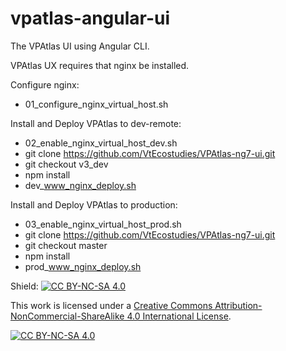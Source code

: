 # vpatlas-angular-ui

The VPAtlas UI using Angular CLI.

VPAtlas UX requires that nginx be installed.

Configure nginx:
- 01_configure_nginx_virtual_host.sh

Install and Deploy VPAtlas to dev-remote:
- 02_enable_nginx_virtual_host_dev.sh
- git clone https://github.com/VtEcostudies/VPAtlas-ng7-ui.git
- git checkout v3_dev
- npm install
- dev_www_nginx_deploy.sh

Install and Deploy VPAtlas to production:
- 03_enable_nginx_virtual_host_prod.sh
- git clone https://github.com/VtEcostudies/VPAtlas-ng7-ui.git
- git checkout master
- npm install
- prod_www_nginx_deploy.sh

Shield: [![CC BY-NC-SA 4.0][cc-by-nc-sa-shield]][cc-by-nc-sa]

This work is licensed under a [Creative Commons Attribution-NonCommercial-ShareAlike 4.0
International License][cc-by-nc-sa].

[![CC BY-NC-SA 4.0][cc-by-nc-sa-image]][cc-by-nc-sa]

[cc-by-nc-sa]: http://creativecommons.org/licenses/by-nc-sa/4.0/
[cc-by-nc-sa-image]: https://licensebuttons.net/l/by-nc-sa/4.0/88x31.png
[cc-by-nc-sa-shield]: https://img.shields.io/badge/License-CC%20BY-NC-SA%204.0-lightgrey.svg
